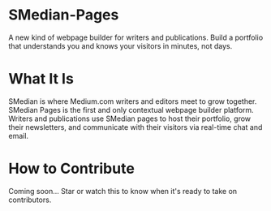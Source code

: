 # SMedian-Pages
A new kind of webpage builder for writers and publications. Build a portfolio that understands you and knows your visitors in minutes, not days.

# What It Is
SMedian is where Medium.com writers and editors meet to grow together. SMedian Pages is the first and only contextual webpage builder platform. Writers and publications use SMedian pages to host their portfolio, grow their newsletters, and communicate with their visitors via real-time chat and email.

# How to Contribute
Coming soon... Star or watch this to know when it's ready to take on contributors.
